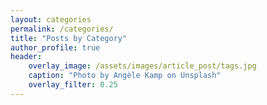 ```yaml
---
layout: categories
permalink: /categories/
title: "Posts by Category"
author_profile: true
header:
    overlay_image: /assets/images/article_post/tags.jpg
    caption: "Photo by Angèle Kamp on Unsplash"
    overlay_filter: 0.25
---
```

